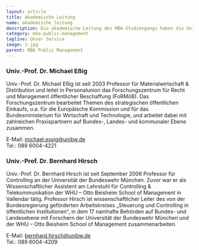 ```yaml
---
layout: article
title: Akademische Leitung
name: akademische_leitung
description: Die akademische Leitung des MBA-Studiengangs haben die Universitätsprofessoren Michael Eßig und Bernhard Hirsch inne.
category: mba-public-management
tagline: Unser Service
image: 2.jpg
parent: MBA Public Management
---
```


### Univ.-Prof. Dr. Michael Eßig

Univ.-Prof. Dr. Michael Eßig ist seit 2003 Professor für Materialwirtschaft & Distribution und leitet in Personalunion das Forschungszentrum für Recht und Management öffentlicher Beschaffung (FoRMöB). Das Forschungszentrum bearbeitet Themen des strategischen öffentlichen Einkaufs, u.a. für die Europäische Kommission und für das Bundesministerium für Wirtschaft und Technologie, und arbeitet dabei mit zahlreichen Praxispartnern auf Bundes-, Landes- und kommunaler Ebene zusammen.

E-Mail:  michael.essig@unibw.de  
Tel.: 089 6004-4221
 

### Univ.-Prof. Dr. Bernhard Hirsch

Univ.-Prof. Dr. Bernhard Hirsch ist seit September 2006 Professor für Controlling an der Universität der Bundeswehr München. Zuvor war er als Wissenschaftlicher Assistent am Lehrstuhl für Controlling & Telekommunikation der WHU – Otto Beisheim School of Management in Vallendar tätig. Professor Hirsch ist wissenschaftlicher Leiter des von der Bundesregierung geförderten Arbeitskreises „Steuerung und Controlling in öffentlichen Institutionen“, in dem 17 namhafte Behörden auf Bundes- und Landesebene mit Forschern der Universität der Bundeswehr München und der WHU – Otto Beisheim School of Management zusammenarbeiten.

E-Mail:  bernhard.hirsch@unibw.de  
Tel.: 089 6004-4209
